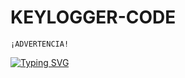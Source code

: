 # KEYLOGGER-CODE

``` 
¡ADVERTENCIA!
```

[![Typing SVG](https://readme-typing-svg.herokuapp.com/?size=16&duration=3000&color=F70000&background=BDBDBD00&vCenter=true&multiline=true&height=100&lines=Este+material+esta+hecho+con+fines+educativos%2C;el+autor+no+se+hace+responsable+por+el+mal;uso+que+se+le+pueda+dar+a+esta+informaci%C3%B3n.+)](https://git.io/typing-svg)
